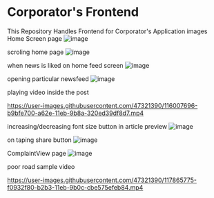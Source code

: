 # Corporator's Frontend
This Repository Handles Frontend for Corporator's Application
images
Home Screen page
![image](https://user-images.githubusercontent.com/47321390/115930107-8b170480-a4a6-11eb-8f08-b5bc62bb41e2.png)

scroling home page
![image](https://user-images.githubusercontent.com/47321390/115930185-a7b33c80-a4a6-11eb-908c-9f9ff4a662c7.png)

when news is liked on home feed screen
![image](https://user-images.githubusercontent.com/47321390/115930303-d7624480-a4a6-11eb-9f61-82ff0731d7bf.png)

opening particular newsfeed
![image](https://user-images.githubusercontent.com/47321390/115785471-217ef380-a3dd-11eb-9553-83d65f2ccd0e.png)

playing video inside the post

https://user-images.githubusercontent.com/47321390/116007696-b9bfe700-a62e-11eb-9b8a-320ed39df8d7.mp4


increasing/decreasing font size button in article preview
![image](https://user-images.githubusercontent.com/47321390/115785783-905c4c80-a3dd-11eb-90ac-d5809d9f50cd.png)

on taping share button
![image](https://user-images.githubusercontent.com/47321390/115785834-a23def80-a3dd-11eb-90af-8a93f2ed705c.png)

ComplaintView page
![image](https://user-images.githubusercontent.com/47321390/115930362-f1038c00-a4a6-11eb-9f94-0a9614c2456a.png)

poor road sample video

https://user-images.githubusercontent.com/47321390/117865775-f0932f80-b2b3-11eb-9b0c-cbe575efeb84.mp4

